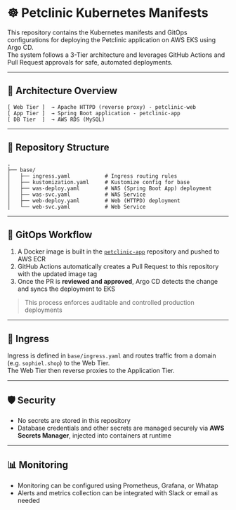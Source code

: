 # ☸️ Petclinic Kubernetes Manifests

This repository contains the Kubernetes manifests and GitOps configurations for deploying the Petclinic application on AWS EKS using Argo CD.  
The system follows a 3-Tier architecture and leverages GitHub Actions and Pull Request approvals for safe, automated deployments.

---

## 🧱 Architecture Overview

```
[ Web Tier ]  → Apache HTTPD (reverse proxy) - petclinic-web
[ App Tier ]  → Spring Boot application - petclinic-app
[ DB Tier  ]  → AWS RDS (MySQL)
```

---

## 📂 Repository Structure

```
.
├── base/
│   ├── ingress.yaml           # Ingress routing rules
│   ├── kustomization.yaml     # Kustomize config for base
│   ├── was-deploy.yaml        # WAS (Spring Boot App) deployment
│   ├── was-svc.yaml           # WAS Service
│   ├── web-deploy.yaml        # Web (HTTPD) deployment
│   └── web-svc.yaml           # Web Service
```

---

## 🔁 GitOps Workflow

1. A Docker image is built in the [`petclinic-app`](https://github.com/sophie-in-the-cloud/petclinic-app) repository and pushed to AWS ECR
2. GitHub Actions automatically creates a Pull Request to this repository with the updated image tag
3. Once the PR is **reviewed and approved**, Argo CD detects the change and syncs the deployment to EKS

> This process enforces auditable and controlled production deployments

---

## 📂 Ingress

Ingress is defined in `base/ingress.yaml` and routes traffic from a domain (e.g. `sophiel.shop`) to the Web Tier.  
The Web Tier then reverse proxies to the Application Tier.

---

## 🛡️ Security

- No secrets are stored in this repository  
- Database credentials and other secrets are managed securely via **AWS Secrets Manager**, injected into containers at runtime

---

## 📊 Monitoring

- Monitoring can be configured using Prometheus, Grafana, or Whatap  
- Alerts and metrics collection can be integrated with Slack or email as needed
